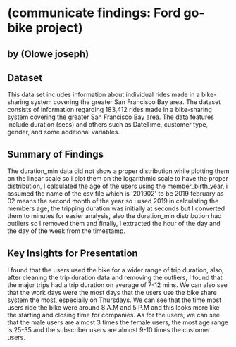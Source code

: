 # (communicate findings: Ford go-bike project)
## by (Olowe joseph)


## Dataset

 This data set includes information about individual rides made in a bike-sharing system covering the greater San Francisco Bay area. The dataset consists of information regarding 183,412 rides made in a bike-sharing system covering the greater San Francisco Bay area. The data features include duration (secs) and others such as DateTime, customer type, gender, and some additional variables.


## Summary of Findings
 
 The duration_min data did not show a proper distribution while plotting them on the linear scale so i plot them on the logarithmic scale to have the proper distribution, I calculated the age of the users using the member_birth_year, i assumed the name of the csv file which is '201902' to be 2019 february as 02 means the second month of the year so i used 2019 in calculating the members age, the tripping duration was initially at seconds but I converted them to minutes for easier analysis, also the duration_min distribution had outliers so I removed them and finally, I extracted the hour of the day and the day of the week from the timestamp.


## Key Insights for Presentation

  I found that the users used the bike for a wider range of trip duration, also, after cleaning the trip duration data and removing the outliers, I found that the major trips had a trip duration on average of 7-12 mins. We can also see that the work days were the most days that the users use the bike share system the most, especially on Thursdays. We can see that the time most users ride the bike were around 8 A.M and 5 P.M and this looks more like the starting and closing time for companies. As for the users, we can see that the male users are almost 3 times the female users, the most age range is 25-35 and the subscriber users are almost 9-10 times the customer users.